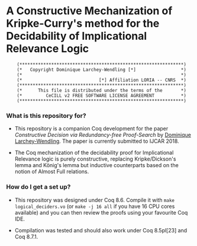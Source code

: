 # A Constructive Mechanization of Kripke-Curry's method for the Decidability of Implicational Relevance Logic

        (**************************************************************)
        (*   Copyright Dominique Larchey-Wendling [*]                 *)
        (*                                                            *)
        (*                             [*] Affiliation LORIA -- CNRS  *)
        (**************************************************************)
        (*      This file is distributed under the terms of the       *)
        (*         CeCILL v2 FREE SOFTWARE LICENSE AGREEMENT          *)
        (**************************************************************)

### What is this repository for? ###

* This repository is a companion Coq development for the paper 
  *Constructive Decision via Redundancy-free Proof-Search* by
  [Dominique Larchey-Wendling](http://www.loria.fr/~larchey).
  The paper is currently submitted to IJCAR 2018.

* The Coq mechanization of the decidability proof for Implicational Relevance 
  logic is purely constructive, replacing Kripke/Dickson's lemma and
  König's lemma but inductive counterparts based on the notion of
  Almost Full relations.

### How do I get a set up? ###

* This repository was designed under Coq 8.6. Compile it with `make logical_deciders.vo`
  (or `make -j 16 all` if you have 16 CPU cores available)
  and you can then review the proofs using your favourite Coq IDE.

* Compilation was tested and should also work under Coq 8.5pl[23] 
  and Coq 8.7.1.

